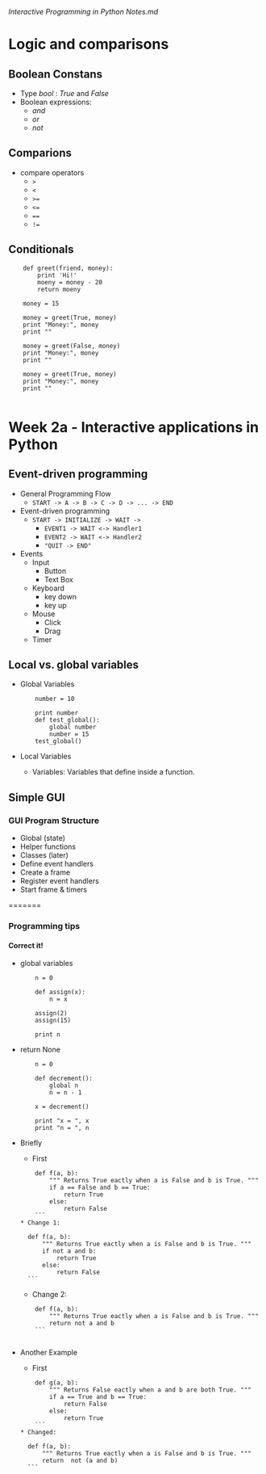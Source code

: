 *Interactive Programming in Python Notes.md*


# Logic and comparisons


## Boolean Constans
* Type *bool* : *True* and *False* 
* Boolean expressions:
    * *and*
    * *or*
    * *not*
    
## Comparions
* compare operators
    * `>` 
    * `<` 
    * `>=` 
    * `<=` 
    * `==` 
    * `!=` 
    
    
## Conditionals

```
    def greet(friend, money):
        print 'Hi!'
        moeny = money - 20
        return moeny
        
    money = 15
    
    money = greet(True, money)
    print "Money:", money
    print ""
    
    money = greet(False, money)
    print "Money:", money
    print ""
    
    money = greet(True, money)
    print "Money:", money
    print ""
    

```

# Week 2a - Interactive applications in Python

## Event-driven programming

* General Programming Flow
    * `START -> A -> B -> C -> D -> ... -> END `
* Event-driven programming
    * `START -> INITIALIZE -> WAIT -> `
        * `EVENT1 -> WAIT <-> Handler1`
        * `EVENT2 -> WAIT <-> Handler2`
        * `"QUIT -> END"`
* Events
    * Input
        * Button
        * Text Box
    * Keyboard
        * key down
        * key up
    * Mouse
        * Click
        * Drag
    * Timer
    
## Local vs. global variables

* Global Variables
    


    ```
        number = 10
        
        print number
        def test_global():
            global number
            number = 15
        test_global()
    
    ```

* Local Variables
    * Variables: Variables that define inside a function.
    
    
    
    
## Simple GUI

### GUI Program Structure

* Global (state)
* Helper functions
* Classes (later)
* Define event handlers
* Create a frame
* Register event handlers
* Start frame & timers


=======
### Programming tips

#### Correct it!

* global variables
    ```
        n = 0
        
        def assign(x):
            n = x
            
        assign(2)
        assign(15)
        
        print n
    
    ```
* return None
    ```
        n = 0
        
        def decrement():
            global n
            n = n - 1
            
        x = decrement()
        
        print "x = ", x
        print "n = ", n
    
    ```
    
* Briefly
    * First
    ```
        def f(a, b):
            """ Returns True eactly when a is False and b is True. """
            if a == False and b == True:
                return True
            else:
                return False
        ```
    * Change 1:
    ```
        def f(a, b):
            """ Returns True eactly when a is False and b is True. """
            if not a and b:
                return True
            else:
                return False
        ```
    * Change 2:
    ```
        def f(a, b):
            """ Returns True eactly when a is False and b is True. """
            return not a and b
        ```
        
* Another Example
    * First
    ```
        def g(a, b):
            """ Returns False eactly when a and b are both True. """
            if a == True and b == True:
                return False
            else:
                return True
        ```
    * Changed:
    ```
        def f(a, b):
            """ Returns True eactly when a is False and b is True. """
            return  not (a and b)
        ```
